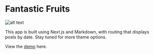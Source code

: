 # Fantastic Fruits

![alt text](image.jpg)

This app is built using Next.js and Markdown, with routing that displays posts by date. Stay tuned for more theme options.

View the [demo](https://fantastic-fruits-react-markdown-blog.vercel.app/) here.
